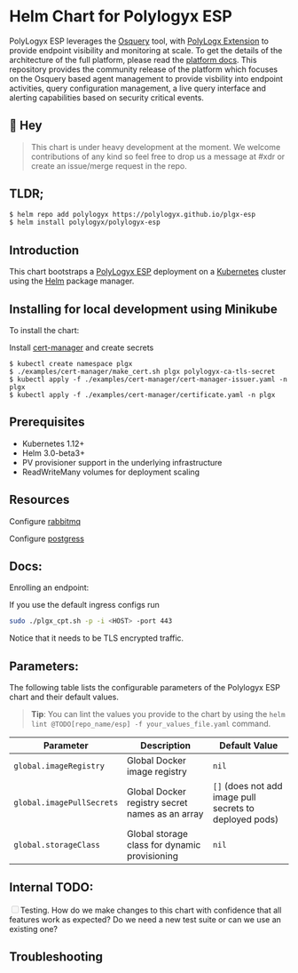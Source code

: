 # Helm Chart for Polylogyx ESP

PolyLogyx ESP leverages the [Osquery](https://osquery.io/) tool, with [PolyLogx Extension](https://github.com/polylogyx/osq-ext-bin) to provide endpoint visibility and monitoring at scale. To get the details of the architecture of the full platform, please read the [platform docs](https://github.com/polylogyx/platform-docs). This repository provides the community release of the platform which focuses on the Osquery based agent management to provide visbility into endpoint activities, query configuration management, a live query interface and alerting capabilities based on security critical events.

## 👋 Hey

> This chart is under heavy development at the moment. We welcome contributions of any kind so feel free to drop us a message at #xdr or create an issue/merge request in the repo.

## TLDR;

```sh
$ helm repo add polylogyx https://polylogyx.github.io/plgx-esp
$ helm install polylogyx/polylogyx-esp
```

## Introduction

This chart bootstraps a [PolyLogyx ESP](https://github.com/polylogyx/plgx-esp) deployment on a [Kubernetes](http://kubernetes.io) cluster using the [Helm](https://helm.sh) package manager.

## Installing for local development using Minikube

To install the chart:

Install [cert-manager](https://cert-manager.io/) and create secrets

```console
$ kubectl create namespace plgx
$ ./examples/cert-manager/make_cert.sh plgx polylogyx-ca-tls-secret
$ kubectl apply -f ./examples/cert-manager/cert-manager-issuer.yaml -n plgx
$ kubectl apply -f ./examples/cert-manager/certificate.yaml -n plgx
```

## Prerequisites

- Kubernetes 1.12+
- Helm 3.0-beta3+
- PV provisioner support in the underlying infrastructure
- ReadWriteMany volumes for deployment scaling

## Resources

Configure [rabbitmq](https://github.com/bitnami/charts/tree/master/bitnami/rabbitmq)

Configure [postgress](https://github.com/bitnami/charts/tree/master/bitnami/postgresql)

## Docs:

Enrolling an endpoint:

If you use the default ingress configs run

```sh
sudo ./plgx_cpt.sh -p -i <HOST> -port 443
```

Notice that it needs to be TLS encrypted traffic.

## Parameters:

The following table lists the configurable parameters of the Polylogyx ESP chart and their default values.

> **Tip**: You can lint the values you provide to the chart by using the `helm lint @TODO[repo_name/esp] -f your_values_file.yaml` command.

| Parameter                 | Description                                     | Default Value                                           |
| ------------------------- | ----------------------------------------------- | ------------------------------------------------------- |
| `global.imageRegistry`    | Global Docker image registry                    | `nil`                                                   |
| `global.imagePullSecrets` | Global Docker registry secret names as an array | `[]` (does not add image pull secrets to deployed pods) |
| `global.storageClass`     | Global storage class for dynamic provisioning   | `nil`                                                   |

## Internal TODO:

<input type="checkbox" disabled>Testing. How do we make changes to this chart with confidence that all features work as expected? Do we need a new test suite or can we use an existing one?

## Troubleshooting
